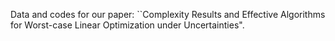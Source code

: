 Data and codes for our paper: ``Complexity Results and Effective Algorithms for Worst-case Linear Optimization under Uncertainties".
